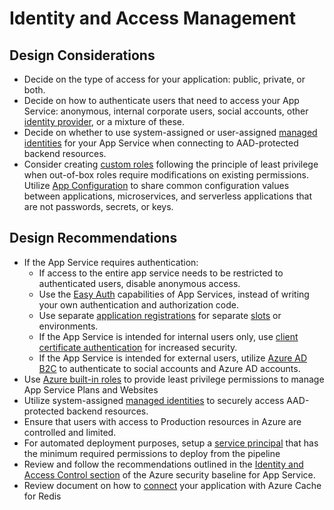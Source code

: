 # Identity and Access Management
## Design Considerations
- Decide on the type of access for your application: public, private, or both.
- Decide on how to authenticate users that need to access your App Service: anonymous, internal corporate users, social accounts, other [identity provider](https://learn.microsoft.com/en-us/azure/app-service/overview-managed-identity?tabs=dotnet), or a mixture of these.
- Decide on whether to use system-assigned or user-assigned [managed identities](https://learn.microsoft.com/en-us/azure/app-service/overview-managed-identity?tabs=dotnet) for your App Service when connecting to AAD-protected backend resources.
- Consider creating [custom roles](https://learn.microsoft.com/en-us/azure/active-directory/roles/custom-create) following the principle of least privilege when out-of-box roles require modifications on existing permissions. Utilize [App Configuration](https://learn.microsoft.com/en-us/azure/architecture/solution-ideas/articles/appconfig-key-vault) to share common configuration values between applications, microservices, and serverless applications that are not passwords, secrets, or keys.
## Design Recommendations
- If the App Service requires authentication:
    - If access to the entire app service needs to be restricted to authenticated users, disable anonymous access.
    - Use the [Easy Auth](https://learn.microsoft.com/en-us/azure/app-service/overview-authentication-authorization) capabilities of App Services, instead of writing your own authentication and authorization code.
    - Use separate [application registrations](https://learn.microsoft.com/en-us/azure/active-directory/develop/quickstart-register-app) for separate [slots](https://learn.microsoft.com/en-us/azure/app-service/deploy-staging-slots) or environments.
    - If the App Service is intended for internal users only, use [client certificate authentication](https://learn.microsoft.com/en-us/azure/app-service/deploy-staging-slots) for increased security.
    - If the App Service is intended for external users, utilize [Azure AD B2C](https://learn.microsoft.com/en-us/azure/active-directory-b2c/overview) to authenticate to social accounts and Azure AD accounts. 
- Use [Azure built-in roles](https://learn.microsoft.com/en-us/azure/role-based-access-control/built-in-roles#web-plan-contributor) to provide least privilege permissions to manage App Service Plans and Websites
- Utilize system-assigned [managed identities](https://learn.microsoft.com/en-us/azure/app-service/overview-managed-identity?tabs=dotnet) to securely access AAD-protected backend resources.
- Ensure that users with access to Production resources in Azure are controlled and limited.
- For automated deployment purposes, setup a [service principal](https://learn.microsoft.com/en-us/azure/active-directory/develop/app-objects-and-service-principals) that has the minimum required permissions to deploy from the pipeline
- Review and follow the recommendations outlined in the [Identity and Access Control section](https://learn.microsoft.com/en-us/security/benchmark/azure/baselines/app-service-security-baseline?toc=/azure/app-service/toc.json#identity-and-access-control) of the Azure security baseline for App Service.
- Review document on how to [connect](https://learn.microsoft.com/en-us/azure/azure-cache-for-redis/cache-dotnet-how-to-use-azure-redis-cache) your application with Azure Cache for Redis
